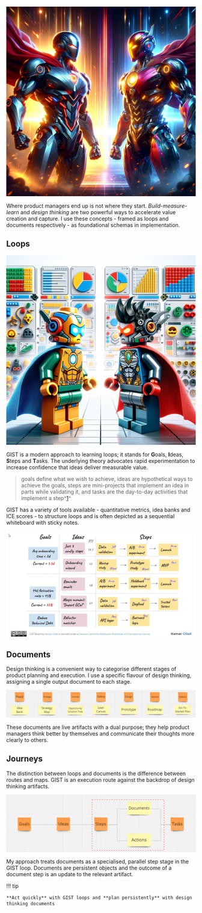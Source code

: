 ![Hero](assets/hero_1.png)

Where product managers end up is not where they start. _Build-measure-learn_ and _design thinking_ are two powerful ways to accelerate value creation and capture. I use these concepts - framed as loops and documents respectively - as foundational schemas in implementation.

## Loops

![Step](assets/hero_4.png)

GIST is a modern approach to learning loops; it stands for **G**oals, **I**deas, **S**teps and **T**asks. The underlying theory advocates rapid experimentation to increase confidence that ideas deliver measurable value.

> goals define what we wish to achieve, ideas are hypothetical ways to achieve the goals, steps are mini-projects that implement an idea in parts while validating it, and tasks are the day-to-day activities that implement a step^[1](https://itamargilad.com/book-evidence-guided/)^

GIST has a variety of tools available - quantitative metrics, idea banks and ICE scores - to structure loops and is often depicted as a sequential whiteboard with sticky notes.

![GIST](assets/gist_1.jpg)

## Documents

Design thinking is a convenient way to categorise different stages of product planning and execution. I use a specific flavour of design thinking, assigning a single output document to each stage.

![designthinking](assets/designthinking_2.png)

These documents are live artifacts with a dual purpose; they help product managers think better by themselves and communicate their thoughts more clearly to others.

## Journeys

The distinction between loops and documents is the difference between routes and maps. GIST is an execution route against the backdrop of design thinking artifacts.

![Modified GIST](assets/designthinking_3.png)

My approach treats documents as a specialised, parallel step stage in the GIST loop. Documents are persistent objects and the outcome of a document step is an update to the relevant artifact.

!!! tip

    **Act quickly** with GIST loops and **plan persistently** with design thinking documents
